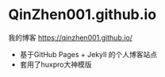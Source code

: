 # QinZhen001.github.io
我的博客
https://qinzhen001.github.io/
* 基于GitHub Pages + Jekyll 的个人博客站点
* 套用了huxpro大神模版